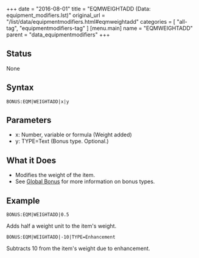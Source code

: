 +++
date = "2016-08-01"
title = "EQMWEIGHTADD (Data: equipment_modifiers.lst)"
original_url = "/list/data/equipmentmodifiers.html#eqmweightadd"
categories = [ "all-tag", "equipmentmodifiers-tag" ]
[menu.main]
    name = "EQMWEIGHTADD"
    parent = "data_equipmentmodifiers"
+++

## Status

None

## Syntax

`BONUS:EQM|WEIGHTADD|x|y`

## Parameters

-   x: Number, variable or formula (Weight added)
-   y: TYPE=Text (Bonus type. Optional.)



What it Does
------------

-   Modifies the weight of the item.
-   See [Global Bonus](/list/global/bonus.html) for more information on
    bonus types.

Example
-------

`BONUS:EQM|WEIGHTADD|0.5`

Adds half a weight unit to the item's weight.

`BONUS:EQM|WEIGHTADD|-10|TYPE=Enhancement`

Subtracts 10 from the item's weight due to enhancement.

